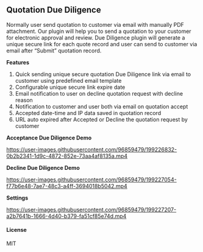 ## Quotation Due Diligence

Normally user send quotation to customer via email with manually PDF attachment. Our plugin will help you to send a quotation to your customer for electronic approval and review.  Due Diligence plugin will generate a unique secure link for each quote record and user can send to customer  via email after “Submit” quotation record. 


**Features** 

1) Quick sending unique secure quotation Due Diligence link via email to customer using predefined email template 
2) Configurable unique secure link expire date  
3) Email notification to user on decline quotation request with decline reason 
4) Notification to customer and user both via email on quotation accept  
5) Accepted date-time and IP data saved in quotation record 
6) URL auto expired after Accepted or Decline the quotation request by customer 

**Acceptance Due Diligence Demo**

https://user-images.githubusercontent.com/96859479/199226832-0b2b2341-1d9c-4872-852e-73aa4af8135a.mp4


**Decline Due Diligence Demo**
 
https://user-images.githubusercontent.com/96859479/199227054-f77b6e48-7ae7-48c3-a4ff-3694018b5042.mp4


**Settings**
 
https://user-images.githubusercontent.com/96859479/199227207-a2b7641b-1666-4d40-b379-fa51cf85e74d.mp4



#### License

MIT
